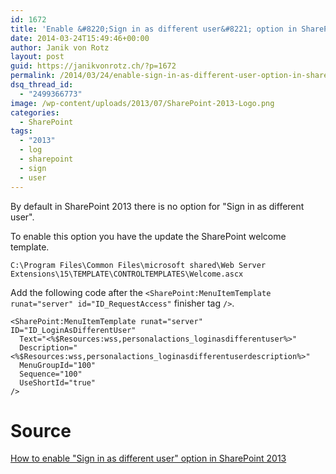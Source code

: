 ```yaml
---
id: 1672
title: 'Enable &#8220;Sign in as different user&#8221; option in SharePoint 2013'
date: 2014-03-24T15:49:46+00:00
author: Janik von Rotz
layout: post
guid: https://janikvonrotz.ch/?p=1672
permalink: /2014/03/24/enable-sign-in-as-different-user-option-in-sharepoint-2013/
dsq_thread_id:
  - "2499366773"
image: /wp-content/uploads/2013/07/SharePoint-2013-Logo.png
categories:
  - SharePoint
tags:
  - "2013"
  - log
  - sharepoint
  - sign
  - user
---
```

By default in SharePoint 2013 there is no option for "Sign in as different user".

To enable this option you have the update the SharePoint welcome template.<!--more-->

	C:\Program Files\Common Files\microsoft shared\Web Server Extensions\15\TEMPLATE\CONTROLTEMPLATES\Welcome.ascx

Add the following code after the `<SharePoint:MenuItemTemplate runat="server" id="ID_RequestAccess"` finisher tag `/>`.

```
<SharePoint:MenuItemTemplate runat="server" ID="ID_LoginAsDifferentUser"
  Text="<%$Resources:wss,personalactions_loginasdifferentuser%>"
  Description="<%$Resources:wss,personalactions_loginasdifferentuserdescription%>"
  MenuGroupId="100"
  Sequence="100"
  UseShortId="true"
/>
```

# Source

[How to enable "Sign in as different user" option in SharePoint 2013](http://www.codeproject.com/Tips/684751/How-to-enable-Sign-in-as-different-user-option-in)
